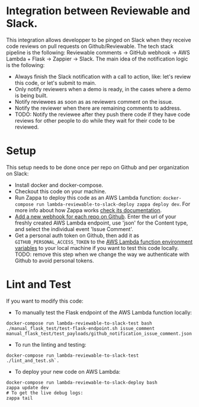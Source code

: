 # Integration between Reviewable and Slack.

This integration allows developper to be pinged on Slack when they receive code reviews on pull requests on Github/Reviewable.
The tech stack pipeline is the following: Reviewable comments -> GitHub webhook -> AWS Lambda + Flask -> Zappier -> Slack.
The main idea of the notification logic is the following:

* Always finish the Slack notification with a call to action, like: let's review this code, or let's submit to main.
* Only notify reviewers when a demo is ready, in the cases where a demo is being built.
* Notify reviewees as soon as as reviewers comment on the issue.
* Notify the reviewer when there are remaining comments to address.
* TODO: Notify the reviewee after they push there code if they have code reviews for other people to do while they wait for their code to be reviewed.

# Setup

This setup needs to be done once per repo on Github and per organization on Slack:

* Install docker and docker-compose.
* Checkout this code on your machine.
* Run Zappa to deploy this code as an AWS Lambda function: `docker-compose run lambda-reviewable-to-slack-deploy zappa deploy dev`. For more info about how Zappa works [check its documentation](https://github.com/Miserlou/Zappa).
* [Add a new webhook for each repo on Github](https://developer.github.com/webhooks/creating/). Enter the url of your freshly created AWS Lambda endpoint, use 'json' for the Content type, and select the individual event 'Issue Comment'.
* Get a personal auth token on Github, then add it as `GITHUB_PERSONAL_ACCESS_TOKEN` to the [AWS Lambda function environment variables](https://console.aws.amazon.com/lambda/home) to your local machine if you want to test this code locally. TODO: remove this step when we change the way we authenticate with Github to avoid personal tokens.

# Lint and Test
If you want to modify this code:

* To manually test the Flask endpoint of the AWS Lambda function locally:
```
docker-compose run lambda-reviewable-to-slack-test bash
./manual_flask_test/test-flask-endpoint.sh issue_comment manual_flask_test/test_payloads/github_notification_issue_comment.json
```
* To run the linting and testing:
```
docker-compose run lambda-reviewable-to-slack-test ./lint_and_test.sh`.
```
* To deploy your new code on AWS Lambda:
```
docker-compose run lambda-reviewable-to-slack-deploy bash
zappa update dev
# To get the live debug logs:
zappa tail
```
